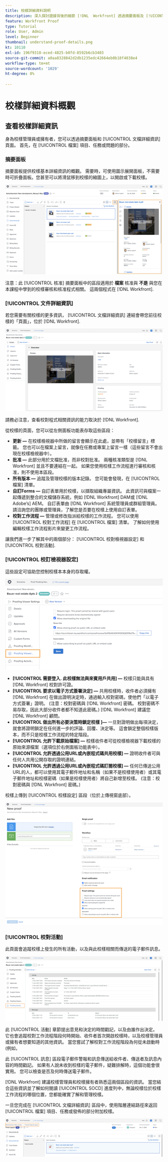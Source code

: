 ```yaml
---
title: 校樣詳細資料說明
description: 深入探討證據背後的細節 [!DNL  Workfront] 透過摘要面板及 [!UICONTROL 文檔詳細資訊] 頁面。
feature: Workfront Proof
type: Tutorial
role: User, Admin
level: Beginner
thumbnail: understand-proof-details.png
kt: 10110
exl-id: 196f9318-eced-4825-b0fd-8592b6cb3403
source-git-commit: a0aa8328842d2db1235edc42664eb0b18f4038e4
workflow-type: tm+mt
source-wordcount: '1029'
ht-degree: 0%

---
```


# 校樣詳細資料概觀

## 查看校樣詳細資訊

身為校樣管理員或擁有者，您可以透過摘要面板和 [!UICONTROL 文檔詳細資訊] 頁面。 首先，在 [!UICONTROL 檔案] 項目、任務或問題的部分。

### 摘要面板

摘要面板提供校樣基本詳細資訊的概觀。 需要時，可使用圖示展開面板，不需要時可折疊面板。您甚至可以將滑鼠移到校樣的縮圖上，以開啟或下載校樣。

![的影像 [!UICONTROL 檔案] 已選取校樣且「摘要」面板已展開的專案區段。 摘要面板圖示和摘要面板都會反白顯示。](assets/document-summary.png)

注意：此 [!UICONTROL 核准] 摘要面板中的區段適用於 **檔案** 核准與 **不是** 與您在本課程中學到的校樣審核和核准程式相關。 這兩個程式在 [!DNL Workfront].

### [!UICONTROL 文件詳細資訊]

若您需要有關校樣的更多資訊， [!UICONTROL 文檔詳細資訊] 連結會帶您前往校樣的「頁面」，位於 [!DNL Workfront].

![校樣頁面的影像，位於 [!DNL  Workfront].](assets/document-details.png)

請務必注意，查看校對程式相關資訊的能力取決於 [!DNL Workfront].

從校樣的頁面，您可以從左側面板功能表存取這些區段：

* **更新 —** 在校樣檢視器中所做的留言會顯示在此處，並帶有「校樣留言」標籤。 您也可以在檔案上留言，就像在任務或專案上留言一樣（這些留言不會出現在校樣檢視器中）。
* **批准 —** 此部分用於文檔批准，而非校對批准。 兩種核准類型是 [!DNL Workfront] 並且不要連結在一起。 如果您使用校樣工作流程進行審核和核准，則不使用本區段。
* **所有版本 —** 追蹤及管理校樣的版本記錄。 您可能會發現，在 [!UICONTROL 檔案] 清單。
* **自訂Forms —** 自訂表單用於校樣，以擷取組織專屬資訊。 此資訊可與檔案一起傳遞到整合的文檔儲存系統，例如 [!DNL Workfront] DAM或 [!DNL Adobe’s] AEM。 自訂表單由 [!DNL Workfront] 系統管理員或群組管理員。 請洽詢您的團隊或管理員，了解您是否要在校樣上使用自訂表單。
* **校對工作流程 —** 管理或修改指派給校樣的工作流程。 您可以使用 [!UICONTROL 校對工作流程] 在 [!UICONTROL 檔案] 清單。 了解如何使用編輯校樣工作流程影片來變更工作流程。

讓我們進一步了解其中的兩個部分： [!UICONTROL 校對檢視器設定] 和 [!UICONTROL 校對活動].

### [!UICONTROL 校訂檢視器設定]

這些設定可協助您控制校樣本本身的存取權。

![的影像 [!UICONTROL 校對檢視器設定] 從校樣的頁面和 [!UICONTROL 校對檢視器設定] 選項，在左側面板菜單中突出顯示。](assets/proofing-settings-on-details-page.png)

* **[!UICONTROL 需要登入. 此校樣無法與來賓用戶共用] —** 校樣只能與具有 [!DNL Workfront] 校對許可證。
* **[!UICONTROL 要求以電子方式簽署決定] —** 共用校樣時，收件者必須擁有 [!DNL Workfront] 在做出證明決定時，通過輸入校對密碼，使他們「以電子方式簽署」證明。 (注意：校對密碼與 [!DNL Workfront] 密碼。 校對密碼不易存取，因此大部分收件者都不知道此密碼。) [!DNL Workfront] 建議您 [!DNL Workfront] 顧問。
* **[!UICONTROL 做出所有必要決策時鎖定校樣 ]—** 一旦對證明做出每項決定，就會將證明鎖定在任何進一步的評論、回覆、決定等。 這會鎖定整個校樣版本，而不只是校樣工作流程的特定階段。
* **[!UICONTROL 允許下載原始檔案] —** 校樣收件者可從校樣檢視器下載校樣的原始來源檔案（選項位於右側面板功能表中）。
* **[!UICONTROL 允許透過公用URL或內嵌程式碼共用校樣] —** 證明收件者可與任何人共用公開存取的證明連結。
* **[!UICONTROL 允許透過公用URL或內嵌程式碼訂閱校樣] —** 任何已傳送公用URL的人，都可以使用其電子郵件地址和名稱（如果不是校樣使用者）或其電子郵件地址和校樣密碼（如果是校樣使用者）將自己新增至校樣。 (注意：校對密碼與 [!DNL Workfront] 密碼。)

校樣上傳到 [!UICONTROL 校樣設定] 區段（位於上傳視窗底部）。

![的影像 [!UICONTROL 校樣設定] 區段。](assets/proof-settings-on-upload-page.png)

### [!UICONTROL 校對活動]

此頁面會追蹤校樣上發生的所有活動，以及與此校樣相關而傳送的電子郵件訊息。

![的影像 [!UICONTROL 校對活動] 包含 [!UICONTROL 校對活動] 選項，在左側面板菜單中突出顯示。](assets/proofing-activity-in-details.png)

此 [!UICONTROL 活動] 章節提出意見和決定的時間戳記，以及由誰作出決定。 它也會追蹤校對工作流程階段何時開始、收件者首次開啟校樣時，以及校樣管理員或擁有者想要知道的其他資訊。 當您嘗試了解校對工作流程階段為何從未啟動時(例如，

此 [!UICONTROL 訊息] 區段電子郵件警報和訊息傳送給收件者、傳送者及訊息內容的時間戳記。 如果有人說未收到校樣的電子郵件，疑難排解時，這個功能會很實用。 您可以檢查是否及何時傳送電子郵件。

[!DNL Workfront] 建議校樣管理員和校樣擁有者熟悉這兩個區段的資訊。 當您結合這些資訊並了解如何閱讀 [!UICONTROL SOCD] 進度列中，無論校樣位於校樣工作流程的哪個位置，您都能確實了解和管理校樣。

一旦您完成在 [!UICONTROL 文檔詳細資訊] 區段中，使用階層連結路徑來返回 [!UICONTROL 檔案] 項目、任務或發佈的部分附加校樣。

![標題中的階層連結路徑的影像。](assets/proof-breadcrumb.png)

<!--
#### Learn more
* [!UICONTROL Document details] overview
* Add a custom form to a document
* Request document approvals
* Summary for documents overview
* View activity on a proof within [!DNL Workfront]
-->

